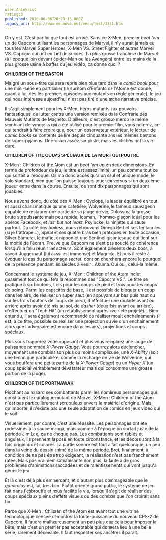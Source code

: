 ```yaml
---
user:Antekrist
rating:3
published: 2010-06-06T20:29:15.000Z
legacy_url: http://www.emunova.net/veda/test/3861.htm
---
```

On y est. C'est par lui que tout est arrivé. Sans ce X-Men, premier _beat 'em up_ de Capcom utilisant les personnages de Marvel, il n'y aurait jamais eu tous les Marvel Super Heroes, X-Men VS. Street Fighter et autres Marvel VS. Capcom qui ont eu tant de succès. La plus grosse franchise de Marvel (à l'époque loin devant Spider-Man ou les Avengers) entre les mains de la plus grosse usine à baffes du jeu vidéo, ça donne quoi ?  

  

**CHILDREN OF THE BASTON**  

Malgré un sous-titre qui sera repris bien plus tard dans le _comic book_ pour une mini-série en particulier (le surnom d'Enfants de l'Atome est donné, quant à lui, dès les premiers épisodes aux mutants en règle générale), le jeu qui nous intéresse aujourd'hui n'est pas tiré d'une arche narrative précise.  

Il s'agit simplement pour les X-Men, héros mutants aux pouvoirs fantastiques, de lutter contre une version remixée de la Confrérie des Mauvais Mutants de Magneto. D'ailleurs, c'est grosso merdo le même semblant de synopsis qui a été utilisé pour le premier film, vous noterez, ce qui tendrait à faire croire que, pour un observateur extérieur, le lecteur de _comic books_ se contente de lire depuis cinquante ans les mêmes bastons de super-pyjamas. Une vision assez simpliste, mais les clichés ont la vie dure.  

  

**CHILDREN OF THE COUPS SPÉCIAUX DE LA MORT QUI POUTRE**  

X-Men : Children of the Atom est un _beat 'em up_ en deux dimensions. En terme de profondeur de jeu, le titre est assez limité, un peu comme tout ce qui sortait à l'époque. On n'a donc accès qu'à un seul et unique mode, le solo standard, bien que l'on puisse toujours jouer en versus si un deuxième joueur entre dans la course. Ensuite, ce sont dix personnages qui sont jouables.  

Nous avons donc, du côté des X-Men : Cyclops, le leader équilibré en tout et aussi charismatique qu'une cafetière, Wolverine, le fameux sauvageon capable de restaurer une partie de sa jauge de vie, Colossus, la grosse brute surpuissante mais peu rapide, Iceman, l'homme-glaçon idéal pour les apéros Facebook, et _last but not least_, Psylocke, la ninjette qui saute partout. Du côté des _badass_, nous retrouvons Omega Red et ses tentacules (si je t'attrape...), Spiral et ses quatre bras bien pratiques en toute occasion, Silver Samurai, le mafieux nippon et une Sentinel gigantesque qui tient sur la moitié de l'écran. Preuve que Capcom ne s'est pas soucié de cohérence lorsqu'il a fallu réunir les acteurs. Sont également présents deux boss, à savoir Juggernaut (lui aussi est immense) et Magneto. Et puis il reste à évoquer le cas du personnage secret, dont on cherchera encore le pourquoi de la présence pendant les siècles à venir : Akuma. Oui oui, celui-là même.  

Concernant le système de jeu, X-Men : Children of the Atom inclut quasiment tout ce qui fera la renommée des "Capcom VS.". Le titre se pratique à six boutons, trois pour les coups de pied et trois pour les coups de poing. Parmi les capacités de base, il est possible de bloquer un coup dans les airs, de réaliser un super saut (en appuyant sur bas puis haut ou sur les trois boutons de coups de pied), d'effectuer une roulade avant ou arrière après avoir été mis au sol, de _dasher_ (deux fois avant ou arrière), d'effectuer un "Tech Hit" (un rétablissement après avoir été projeté)... Bien entendu, il sera également recommandé de réaliser moult enchaînements (il est, à ce titre, possible de réaliser une projection suivie d'un enchaînement alors que l'adversaire est encore dans les airs), projections et coups spéciaux.  

Plus vous frapperez votre opposant et plus vous remplirez une jauge de puissance nommée _X-Power Gauge_. Vous pourrez alors déclencher, moyennant une combinaison plus ou moins compliquée, une _X-Ability_ (soit une technique particulière, comme la recharge de vie de Wolverine, qui vous bouffera une petite partie de la _X-Power Gauge_) ou un _Hyper X_ (un coup spécial véritablement dévastateur mais qui consomme une grosse portion de la jauge).  

  

**CHILDREN OF THE PORTNAWAK**  

Piochant au hasard ses combattants parmi les nombreux personnages qui constituent le catalogue mutant de Marvel, X-Men : Children of the Atom n'est pas particulièrement scrupuleux envers le matériel d'origine. Mais qu'importe, il n'existe pas une seule adaptation de comics en jeux vidéo qui le soit.  

Visuellement, par contre, c'est une réussite. Les personnages ont été redessinés à la sauce manga, mais comme à l'époque on sortait juste de la période Jim Lee, ça ne choque pas. Les combattants sont rablés et anguleux, ils prennent la pose en toute circonstance, et les décors sont à la fois originaux et colorés. La partie sonore est tout à fait quelconque, un peu dans la veine du dessin animé de la même période. Bref, finalement, à condition de ne pas être trop exigeant, la réalisation n'est pas franchement ratée. Mais pas vraiment satisfaisante non plus, la faute à de gros problèmes d'animations saccadées et de ralentissements qui vont jusqu'à gêner le jeu.  

Et là c'est déjà plus emmerdant, et d'autant plus dommageable que le _gameplay_ est, lui, très bon. Plutôt orienté grand public, le système de jeu fait dans l'esbrouffe et nous facilite la vie, lorsqu'il s'agit de réaliser des coups spéciaux pleins d'effets visuels ou des combos que l'on croirait sans fin.  

Parce que X-Men : Children of the Atom est avant tout une vitrine technologique censée démontrer la toute-puissance du nouveau CPS-2 de Capcom. Il faudra malheureusement un peu plus que cela pour imposer la bête, mais c'est un premier pas acceptable qui donnera lieu à une belle série, rarement décevante. Il faut respecter ses ancêtres il paraît.